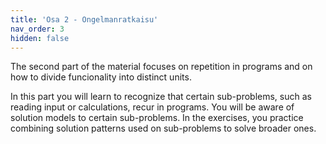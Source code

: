 ```yaml
---
title: 'Osa 2 - Ongelmanratkaisu'
nav_order: 3
hidden: false
---
```


The second part of the material focuses on repetition in programs and on how to divide funcionality into distinct units.

In this part you will learn to recognize that certain sub-problems, such as reading input or calculations, recur in programs. You will be aware of solution models to certain sub-problems. In the exercises, you practice combining solution patterns used on sub-problems to solve broader ones.
